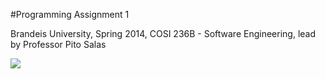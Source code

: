 #Programming Assignment 1

Brandeis University, Spring 2014, COSI 236B - Software Engineering, lead by Professor Pito Salas

<a href="https://codeclimate.com/github/Konwisser/SE-for-ITE.pa1"><img src="https://codeclimate.com/github/Konwisser/SE-for-ITE.pa1.png" /></a>
